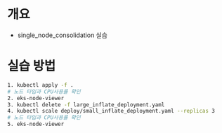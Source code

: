 # 개요
* single_node_consolidation 실습

# 실습 방법

```bash
1. kubectl apply -f .
# 노드 타입과 CPU사용률 확인
2. eks-node-viewer
3. kubectl delete -f large_inflate_deployment.yaml
4. kubectl scale deploy/small_inflate_deployment.yaml --replicas 3
# 노드 타입과 CPU사용률 확인
5. eks-node-viewer
```
